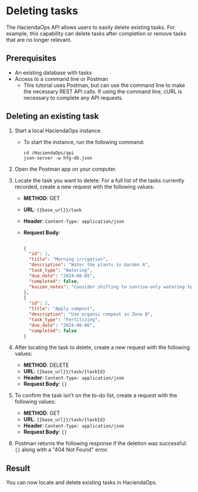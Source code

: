# Deleting tasks

The HaciendaOps API allows users to easily delete existing tasks. For example, this capability can delete tasks after completion
or remove tasks that are no longer relevant.

## Prerequisites

* An existing database with tasks
* Access to a command line or Postman
    * This tutorial uses Postman, but can use the command line to make the necessary REST API calls. If using the command line, cURL is necessary to complete
      any API requests.

## Deleting an existing task

1. Start a local HaciendaOps instance.
   * To start the instance, run the following command:

     ```shell
     cd /HaciendaOps/api
     json-server -w hfg-db.json
     ```

2. Open the Postman app on your computer.
3. Locate the task you want to delete. For a full list of the tasks currently recorded, create a new request
   with the following values:
    * **METHOD**: GET
    * **URL**: `{{base_url}}/task`
    * **Header**: `Content-Type: application/json`
    * **Request Body**:

      ```json

      {   
        "id": 1,
        "title": "Morning irrigation",
        "description": "Water the plants in Garden A",
        "task_type": "Watering",
        "due_date": "2024-06-05",
        "completed": false,
        "kaizen_notes": "Consider shifting to sunrise-only watering to reduce evaporation."
      },
      {
        "id": 2,
        "title": "Apply compost",
        "description": "Use organic compost in Zone B",
        "task_type": "Fertilizing",
        "due_date": "2024-06-06",
        "completed": false
      }

      ```

4. After locating the task to delete, create a new request with the following values:
    * **METHOD**: DELETE
    * **URL**: `{{base_url}}/task/{taskId}`
    * **Header**: `Content-Type: application/json`
    * **Request Body**: `{}`
5. To confirm the task isn't on the to-do list, create a request with the following values:
    * **METHOD**: GET
    * **URL**: `{{base_url}}/task/{taskId}`
    * **Header**: `Content-Type: application/json`
    * **Request Body**: `{}`
6. Postman returns the following response if the deletion was successful: `{}` along with a "404 Not Found" error.

## Result

You can now locate and delete existing tasks in HaciendaOps.
